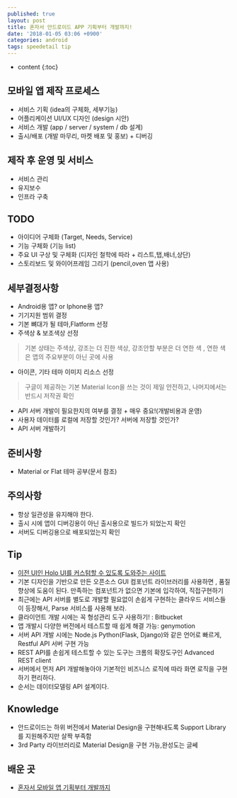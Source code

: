 ```yaml
---
published: true
layout: post
title: 혼자서 안드로이드 APP 기획부터 개발까지!
date: '2018-01-05 03:06 +0900'
categories: android
tags: speedetail tip
---
```


* content
{:toc}

## 모바일 앱 제작 프로세스
- 서비스 기획 (idea의 구체화, 세부기능)
- 어플리케이션 UI/UX 디자인 (design 시안)
- 서비스 개발 (app / server / system / db 설계)
- 출시/배포 (개발 마무리, 마켓 배포 및 홍보) + 디버깅

## 제작 후 운영 및 서비스
- 서비스 관리
- 유지보수
- 인프라 구축

## TODO
- 아이디어 구체화 (Target, Needs, Service)
- 기능 구체화 (기능 list)
- 주요 UI 구상 및 구체화 (디자인 철학에 따라 + 리스트,탭,배너,상단)
- 스토리보드 및 와이어프레임 그리기 (pencil,oven 앱 사용)

## 세부결정사항
- Android용 앱? or Iphone용 앱?
- 기기지원 범위 결정
- 기본 뼈대가 될 테마,Flatform 선정
- 주색상 & 보조색상 선정
> 기본 상태는 주색상, 강조는 더 진한 색상, 강조안할 부분은 더 연한 색
, 연한 색은 앱의 주요부분이 아닌 곳에 사용
- 아이콘, 기타 테마 이미지 리소스 선정
> 구글이 제공하는 기본 Material Icon을 쓰는 것이 제일 안전하고, 나머지에서는 반드시 저작권
 확인
- API 서버 개발이 필요한지의 여부를 결정 + 매우 중요!(개발비용과 운영)
- 사용자 데이터를 로컬에 저장할 것인가? 서버에 저장할 것인가?
- API 서버 개발하기

## 준비사항
- Material or Flat 테마 공부(문서 참조)

## 주의사항
- 항상 일관성을 유지해야 한다.
- 출시 시에 앱이 디버깅용이 아닌 출시용으로 빌드가 되었는지 확인
- 서버도 디버깅용으로 배포되었는지 확인

## Tip
- [이전 UI인 Holo UI를 커스텀할 수 있도록 도와주는 사이트](http://romannurik.github.io/AndroidAssetStudio/)
- 기본 디자인을 기반으로 만든 오픈소스 GUI 컴포넌트 라이브러리를 사용하면
, 품질향상에 도움이 된다. 만족하는 컴포넌트가 없으면 기본에 입각하여, 직접구현하기
- 최근에는 API 서버를 별도로 개발할 필요없이 손쉽게 구현하는 클라우드 서비스들이 등장해서,
Parse 서비스를 사용해 보라.
- 클라이언트 개발 시에는 꼭 형성관리 도구 사용하기! : Bitbucket
- 앱 개발시 다양한 버전에서 테스트할 때 쉽게 해결 가능: genymotion 
- 서버 API 개발 시에는 Node.js Python(Flask, Django)와 같은 언어로 빠르게, Restful API 서버 구현 가능
- REST API를 손쉽게 테스트할 수 있는 도구는 크롬의 확장도구인 Advanced REST client
- 서버에서 먼저 API 개발해놓아야 기본적인 비즈니스 로직에 따라 화면 로직을 구현하기 편리하다.
- 순서는 데이터모델링 API 설계이다.

## Knowledge
- 안드로이드는 하위 버전에서 Material Design을 구현해내도록 Support
Library를 지원해주지만 살짝 부족함
- 3rd Party 라이브러리로 Material Design을 구현 가능,완성도는 글쎄  

## 배운 곳
- [혼자서 모바일 앱 기획부터 개발까지](http://pjh445.blog.me/220673670493)
